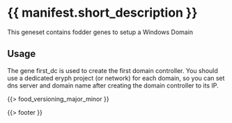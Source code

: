 # {{ manifest.short_description }}

This geneset contains fodder genes to setup a Windows Domain

## Usage

The gene first_dc is used to create the first domain controller. 
You should use a dedicated eryph project (or network) for each domain, so you can set dns server and domain name after creating the domain controller to its IP.


{{> food_versioning_major_minor }}

{{> footer }}

